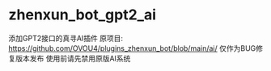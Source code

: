 # zhenxun_bot_gpt2_ai
添加GPT2接口的真寻AI插件
原项目: https://github.com/OVOU4/plugins_zhenxun_bot/blob/main/ai/
仅作为BUG修复版本发布
使用前请先禁用原版AI系统
